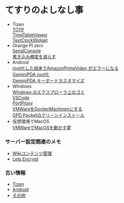 # てすりのよしなし事
- Tizen  
  [TOTP](Tizen-TOTP)  
  [TimeTableViewer](Tizen-TimeTableViewer)  
  [TextClockWidget](Tizen-TextClockWidget)  
- Orange PI zero  
  [SerialConsole](OrangePIZero-Serial)  
  [書き込み頻度を減らす](OrangePIZero-Flash)
- Android  
  [root化した端末でAmazonPrimeVideo がエラーになる](Android-AmazonPrimeVideoRoot)  
  [GeminiPDA root化](Android-GeminiPDA-Root)  
  [GeminiPDA キーボードカスタマイズ](Android-GeminiPDA-KeyCustom)  
- Windows  
  [Windows のエクスプローラ上のゴミ](Windows-Explorer)  
  [VSCode](Windows-VSCode)  
  [PortProxy](Windows-PortProxy)  
  [VMWareをDockerMachinenにする](Docker-VMWare)  
  [GPD Pocketのクリーンインストール](GpdPocket-CleanInstall)
- 仮想環境でMacOS  
  [VMWareでMacOSを動かす夢](MacOnVMWare)


### サーバー設定関連のメモ
- [Wikiコンテンツ管理](RealmsWiki-Content-Manage)  
- [Lets Encrypt](LetsEncrypt-debian)


### 古い情報
- [Tizen](OLD-Tizen)  
- [Android](OLD-Android)  
- [その他](OLD-Misc)  